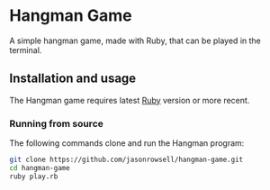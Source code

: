 # Hangman Game

A simple hangman game, made with Ruby, that can be played in the terminal.

## Installation and usage

The Hangman game requires latest [Ruby](https://www.ruby-lang.org/en/downloads/) version or more recent.

### Running from source

The following commands clone and run the Hangman program:

```sh
git clone https://github.com/jasonrowsell/hangman-game.git
cd hangman-game
ruby play.rb
```

